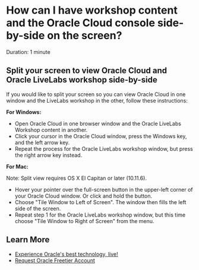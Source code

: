 # How can I have workshop content and the Oracle Cloud console side-by-side on the screen?

Duration: 1 minute

## Split your screen to view Oracle Cloud and Oracle LiveLabs workshop side-by-side

If you would like to split your screen so you can view Oracle Cloud in one window and the LiveLabs workshop in the other, follow these instructions:

**For Windows:**

- Open Oracle Cloud in one browser window and the Oracle LiveLabs Workshop content in another.
- Click your cursor in the Oracle Cloud window, press the Windows key, and the left arrow key.
- Repeat the process for the Oracle LiveLabs workshop window, but press the right arrow key instead.

**For Mac:**

Note: Split view requires OS X El Capitan or later (10.11.6).

- Hover your pointer over the full-screen button in the upper-left corner of your Oracle Cloud window. Or click and hold the button.
- Choose "Tile Window to Left of Screen". The window then fills the left side of the screen.
- Repeat step 1 for the Oracle LiveLabs workshop window, but this time choose "Tile Window to Right of Screen" from the menu.

## Learn More

* [Experience Oracle's best technology, live!](http://developer.oracle.com/livelabs)
* [Request Oracle Freetier Account](https://github.com/oracle-livelabs/common/blob/main/labs/cloud-login/pre-register-free-tier-account.md)